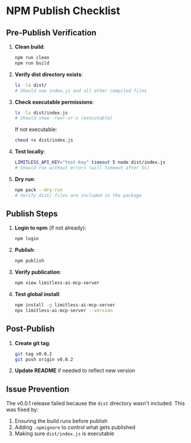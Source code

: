 # NPM Publish Checklist

## Pre-Publish Verification

1. **Clean build**:
   ```bash
   npm run clean
   npm run build
   ```

2. **Verify dist directory exists**:
   ```bash
   ls -la dist/
   # Should see index.js and all other compiled files
   ```

3. **Check executable permissions**:
   ```bash
   ls -la dist/index.js
   # Should show -rwxr-xr-x (executable)
   ```
   
   If not executable:
   ```bash
   chmod +x dist/index.js
   ```

4. **Test locally**:
   ```bash
   LIMITLESS_API_KEY="test-key" timeout 5 node dist/index.js
   # Should run without errors (will timeout after 5s)
   ```

5. **Dry run**:
   ```bash
   npm pack --dry-run
   # Verify dist/ files are included in the package
   ```

## Publish Steps

1. **Login to npm** (if not already):
   ```bash
   npm login
   ```

2. **Publish**:
   ```bash
   npm publish
   ```

3. **Verify publication**:
   ```bash
   npm view limitless-ai-mcp-server
   ```

4. **Test global install**:
   ```bash
   npm install -g limitless-ai-mcp-server
   npx limitless-ai-mcp-server --version
   ```

## Post-Publish

1. **Create git tag**:
   ```bash
   git tag v0.0.2
   git push origin v0.0.2
   ```

2. **Update README** if needed to reflect new version

## Issue Prevention

The v0.0.1 release failed because the `dist` directory wasn't included. This was fixed by:
1. Ensuring the build runs before publish
2. Adding `.npmignore` to control what gets published
3. Making sure `dist/index.js` is executable